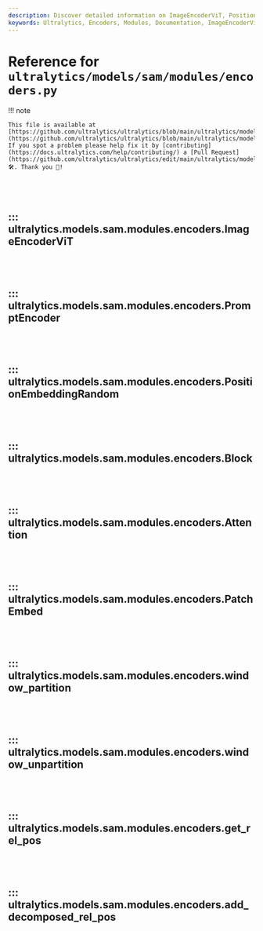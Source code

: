 ```yaml
---
description: Discover detailed information on ImageEncoderViT, PositionEmbeddingRandom, Attention, window_partition, get_rel_pos and more in Ultralytics models encoders documentation.
keywords: Ultralytics, Encoders, Modules, Documentation, ImageEncoderViT, PositionEmbeddingRandom, Attention, window_partition, get_rel_pos
---
```


# Reference for `ultralytics/models/sam/modules/encoders.py`

!!! note

    This file is available at [https://github.com/ultralytics/ultralytics/blob/main/ultralytics/models/sam/modules/encoders.py](https://github.com/ultralytics/ultralytics/blob/main/ultralytics/models/sam/modules/encoders.py). If you spot a problem please help fix it by [contributing](https://docs.ultralytics.com/help/contributing/) a [Pull Request](https://github.com/ultralytics/ultralytics/edit/main/ultralytics/models/sam/modules/encoders.py) 🛠️. Thank you 🙏!

<br><br>

## ::: ultralytics.models.sam.modules.encoders.ImageEncoderViT

<br><br>

## ::: ultralytics.models.sam.modules.encoders.PromptEncoder

<br><br>

## ::: ultralytics.models.sam.modules.encoders.PositionEmbeddingRandom

<br><br>

## ::: ultralytics.models.sam.modules.encoders.Block

<br><br>

## ::: ultralytics.models.sam.modules.encoders.Attention

<br><br>

## ::: ultralytics.models.sam.modules.encoders.PatchEmbed

<br><br>

## ::: ultralytics.models.sam.modules.encoders.window_partition

<br><br>

## ::: ultralytics.models.sam.modules.encoders.window_unpartition

<br><br>

## ::: ultralytics.models.sam.modules.encoders.get_rel_pos

<br><br>

## ::: ultralytics.models.sam.modules.encoders.add_decomposed_rel_pos

<br><br>
